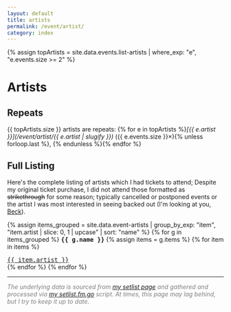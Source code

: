 ```yaml
---
layout: default
title: artists
permalink: /event/artist/
category: index
---
```


<style>
div.index-item {
  text-indent: -4.6em !important;
  padding-left: 4.6em !important;
}
</style>

{% assign topArtists = site.data.events.list-artists | where_exp: "e", "e.events.size >= 2" %}


# Artists

## Repeats

{{ topArtists.size }} artists are repeats: {% for e in topArtists %}_[{{ e.artist }}](/event/artist/{{ e.artist | slugify }})_ ({{ e.events.size }}×){% unless forloop.last %}, {% endunless %}{% endfor %}


## Full Listing

Here's the complete listing of artists which I had tickets to attend; Despite my original ticket purchase, I did not attend those formatted as <s>strikethrough</s> for some reason; typically cancelled or postponed events or the artist I was most interested in seeing backed out (I'm looking at you, [Beck](/event/2022-11-13/)).


{% assign items_grouped = site.data.event-artists | group_by_exp: "item", "item.artist | slice: 0, 1 | upcase" | sort: "name" %}
{% for g in items_grouped %}
<tt><strong>{{ g.name }}</strong></tt>
  {% assign items = g.items %}
  {% for item in items %}
  <div class="index-item"><span class="post-meta"><tt><a class="post-link" href="/event/artist/{{ item.artist | slugify }}">{{ item.artist }}</a></tt></span></div>
  {% endfor %}
{% endfor %}

<footer>
	<hr class="slender">
	<p style="color:grey"><em>The underlying data is sourced from <a href="https://www.setlist.fm/concerts/rkoopmann">my setlist page</a> and gathered and processed via <a href="/post/2020-04-07/">my setlist.fm.go</a> script. At times, this page may lag behind, but I try to keep it up to date.</em></p>
</footer>
